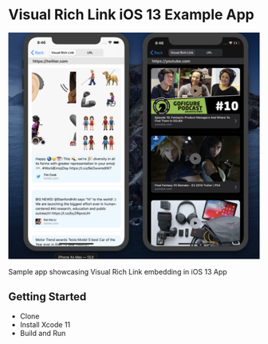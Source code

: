 # Visual Rich Link iOS 13 Example App

![Alt text](./promo.png?raw=true "Visual Rich Link")

Sample app showcasing Visual Rich Link embedding in iOS 13 App

## Getting Started

- Clone
- Install Xcode 11
- Build and Run